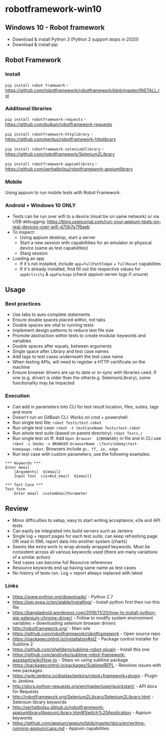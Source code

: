 # robotframework-win10
## Windows 10 - Robot framework
* Download & install Python 3 (Python 2 support stops in 2020)
* Download & install pip
## Robot Framework
### Install
```pip install robot framework``` - https://github.com/robotframework/robotframework/blob/master/INSTALL.rst
### Additional libraries
```pip install robotframework-requests``` - https://github.com/bulkan/robotframework-requests

```pip install robotframework-httplibrary``` - https://github.com/peritus/robotframework-httplibrary

```pip install robotframework-selenium2library``` - https://github.com/robotframework/Selenium2Library

```pip install robotframework-appiumlibrary``` - https://github.com/serhatbolsu/robotframework-appiumlibrary

### Mobile

Using appium to run mobile tests with Robot Framework.

### Android + Windows 10 ONLY

* Tests can be run over wifi to a device (must be on same network) or via USB debugging: https://blog.usejournal.com/run-your-appium-tests-on-real-devices-over-wifi-d70b7e7f6aeb
* To inspect:
	* Using appium desktop, start a server
	* Start a new session with capabiltities for an emulator or physical device (same as test capabilities)
	* Starg session
* Loading an app
	* If it's not installed, include ```app=fullPathToApk``` + ```fullReset``` capabilites
	* If it's already installed, find fill out the respective values for ```appActivity``` & ```appPackage``` (check appium server logs if unsure)


## Usage
### Best practices
* Use tabs to auto complete statements
* Ensure double spaces placed within, not tabs
* Double spaces are vital to running tests
* Implement design patterns to reduce test file size 
* Promote abstraction within tests to create modular keywords and variables
* Double spaces after equals, between arguments
* Single space after Library and test case names 
* Add tags to test cases underneath the test case name
* When testing APIs, will need to register a HTTP certificate on the machine
* Ensure browser drivers are up-to date or in-sync with libraries used. If one (e.g. driver) is older than the other(e.g. SeleniumLibrary), some functionality may be impacted

### Execution
* Can add in parameters into CLI for test result location, files, suites, tags and more
* Doesn't run on GitBash CLI. Works on cmd + powershell. 
* Run single test file: ```robot Tests/test.robot```
* Run single test case: ```robot -t testCaseName Tests/test.robot```
* Run whole test suite (based on parent directory): ```robot Tests./```
* Run single test on ff: Add ```Open Browser  ${BROWSER}``` in file and in CLI use ```robot -i Smoke -v BROWSER:browserName .\Tests\Udemy\test-homepage.robot```. Browsers include ```gc, ff, ie, edge```
* Run test case with custom parameters, use the following examples:
```
*** Keywords ***
Enter email 
	[Arguments]  ${email}
	Input Text  css=#id_email  ${email}

*** Test Case ***
Test form
    Enter email  customEmailParameter
```

## Review
* Minor difficulties to setup, easy to start writing acceptance, e2e and API tests
* Can easily be integrated into build servers such as Jenkins 
* Single log + report pages for each test suite, can keep refreshing page OR read in XML report data into another system (charts)
* Seems like extra work to wrap already wrapped keywords. Must be consistent across all various keywords used (there are many variations of a similar action)
* Test cases can become full Resource references
* Resource keywords end up having same name as test cases
* No history of tests run. Log + report always replaced with latest

### Links 

* https://www.python.org/downloads/ - Python 2.7
* https://pip.pypa.io/en/stable/installing/ - Install python first then run this file
* https://bangladroid.wordpress.com/2016/11/20/how-to-install-python-pip-selenium-chrome-driver/ - Follow to modify system environment variables + downloading selenium browser drivers
* http://robotframework.org/ - Main site
* https://github.com/robotframework/robotframework - Open source repo
* https://packagecontrol.io/installation#st2 - Package control installer for Sublime 2
* https://github.com/shellderp/sublime-robot-plugin - Install this one
* https://github.com/andriyko/sublime-robot-framework-assistant/wiki/How-to - Steps on using sublime package
* https://packagecontrol.io/packages/SublimeREPL - Resolves issues with new packages
* https://wiki.jenkins.io/display/jenkins/robot+framework+plugin - Plugin to Jenkins
* http://docs.python-requests.org/en/master/user/quickstart/ - API docs for Requests
* http://robotframework.org/Selenium2Library/Selenium2Library.html - Selenium library keywords
* http://serhatbolsu.github.io/robotframework-appiumlibrary/AppiumLibrary.html#Switch%20Application - Appium keywords
* https://github.com/appium/appium/blob/master/docs/en/writing-running-appium/caps.md - Appium capabilities
